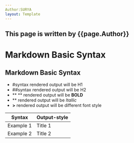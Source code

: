 ```yaml
---
Author:SURYA
layout: Template
---
```


## This page is written by {{page.Author}}

# Markdown Basic Syntax

## Markdown Basic Syntax
- #syntax rendered output will be H1
- ##syntax rendered output will be H2
- ** ** rendered output will be **BOLD**
- ** rendered output will be *Itallic*
- **>** rendered output will be different font style

|Syntax|Output-style|
|------|------------|
|Example 1|Title 1|
|Example 2|Title 2|
